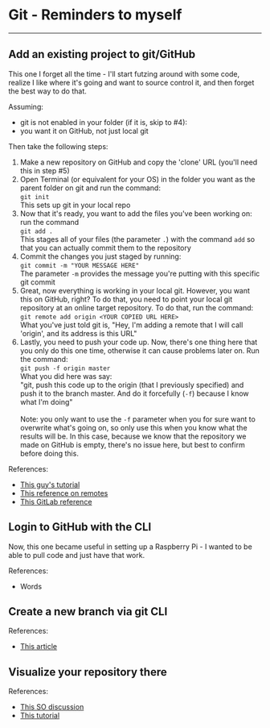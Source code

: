 # Git - Reminders to myself

<hr>

## Add an existing project to git/GitHub

This one I forget all the time - I'll start futzing around with some code, realize I like where it's going and want to source control it, and then forget the best way to do that.

Assuming:

- git is not enabled in your folder (if it is, skip to #4):
- you want it on GitHub, not just local git

Then take the following steps:

1. Make a new repository on GitHub and copy the 'clone' URL (you'll need this in step #5)<br>
2. Open Terminal (or equivalent for your OS) in the folder you want as the parent folder on git and run the command:<br>`git init`<br> This sets up git in your local repo<br>
3. Now that it's ready, you want to add the files you've been working on: run the command <br>`git add .`<br>This stages all of your files (the parameter `.`) with the command `add` so that you can actually commit them to the repository<br>
4. Commit the changes you just staged by running: <br>`git commit -m "YOUR MESSAGE HERE"`<br>The parameter `-m` provides the message you're putting with this specific git commit<br>
5. Great, now everything is working in your local git. However, you want this on GitHub, right? To do that, you need to point your local git repository at an online target repository. To do that, run the command:<br>`git remote add origin <YOUR COPIED URL HERE>`<br>What you've just told git is, "Hey, I'm adding a remote that I will call 'origin', and its address is this URL"<br>
6. Lastly, you need to push your code up. Now, there's one thing here that you only do this one time, otherwise it can cause problems later on. Run the command:<br>`git push -f origin master`<br> What you did here was say:<br> "git, push this code up to the origin (that I previously specified) and push it to the branch master. And do it forcefully (`-f`) because I know what I'm doing"<br><br>Note: you only want to use the `-f` parameter when you for sure want to overwrite what's going on, so only use this when you know what the results will be. In this case, because we know that the repository we made on GitHub is empty, there's no issue here, but best to confirm before doing this.<br>

References:

- <a href="https://www.softwarelab.it/2018/10/12/adding-an-existing-project-to-github-using-the-command-line/" target="_blank">This guy's tutorial</a>
- <a href="https://articles.assembla.com/en/articles/1136998-how-to-add-a-new-remote-to-your-git-repo" target="_blank">This reference on remotes</a>
- <a href="https://docs.gitlab.com/ee/gitlab-basics/start-using-git.html" target="_blank">This GitLab reference</a>

## Login to GitHub with the CLI

Now, this one became useful in setting up a Raspberry Pi - I wanted to be able to pull code and just have that work.

References:

- Words

## Create a new branch via git CLI

References:

- <a href='https://stackabuse.com/git-create-a-new-branch/' target='_blank'>This article</a>

## Visualize your repository there

References:

- <a href='https://stackoverflow.com/questions/1838873/visualizing-branch-topology-in-git' target='_blank'>This SO discussion</a>
- <a href='https://www.freecodecamp.org/forum/t/push-a-new-local-branch-to-a-remote-git-repository-and-track-it-too/13222' target='_blank'>This tutorial</a>
